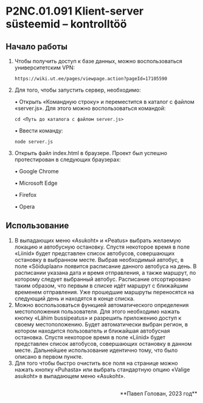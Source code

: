 # P2NC.01.091 Klient-server süsteemid – kontrolltöö
## Начало работы
1.	Чтобы получить доступ к базе данных, можно воспользоваться университетским VPN:

        https://wiki.ut.ee/pages/viewpage.action?pageId=17105590

2.	Для того, чтобы запустить сервер, необходимо:

    •	Открыть «Командную строку» и переместится в каталог с файлом «server.js». Для этого можно воспользоваться командой:

        cd <Путь до каталога с файлом server.js>


    •	Ввести команду: 

        node server.js


3.	Открыть файл index.html в браузере. Проект был успешно протестирован в следующих браузерах:

    •	Google Chrome

    •	Microsoft Edge

    •	Firefox

    •	Opera

## Использование
1.	В выпадающих меню «Asukoht» и «Peatus» выбрать желаемую локацию и автобусную остановку. Спустя некоторое время в поле «Liinid» будет представлен список автобусов, совершающих остановку в выбранном месте. Выбрав необходимый автобус, в поле «Sõiduplaan» появится расписание данного автобуса на день. В расписании указана дата и время отправления, а также маршрут, по которому следует выбранный автобус. Расписание отсортировано таким образом, что первым в списке идёт маршрут с ближайшим временем отправления. Уже прошедшие маршруты переносятся на следующий день и находятся в конце списка.
2.	Можно воспользоваться функцией автоматического определения местоположения пользователя. Для этого необходимо нажать кнопку «Lähim bussipeatus» и разрешить приложению доступ к своему местоположению. Будет автоматически выбран регион, в котором находится пользователь и ближайшая автобусная остановка. Спустя некоторое время в поле «Liinid» будет представлен список автобусов, совершающих остановку в данном месте. Дальнейшее использование идентично тому, что было описано в первом пункте.
3.	Для того чтобы быстро очистить все поля на странице можно нажать кнопку «Puhasta» или выбрать стандартную опцию «Valige asukoht» в выпадающем меню «Asukoht».

## 

<p align="right">**Павел Голован, 2023 год**</p>
